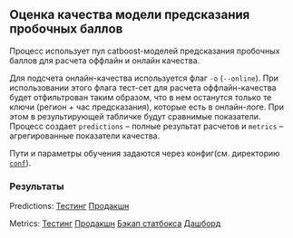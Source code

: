 Оценка качества модели предсказания пробочных баллов
---

Процесс использует пул catboost-моделей предсказания пробочных баллов для расчета оффлайн и онлайн качества.

Для подсчета онлайн-качества используется флаг `-o` (`--online`).
При использовании этого флага тест-сет для расчета оффлайн-качества будет отфильтрован таким образом, что в нем останутся только те ключи (регион + час предсказания), которые есть в онлайн-логе.
При этом в результирующей табличке будут сравнимые показатели.
Процесс создает `predictions` – полные результат расчетов и `metrics` – агрегированные показатели качества.

Пути и параметры обучения задаются через конфиг(см. директорию [`conf`](conf)).

### Результаты

Predictions:
[Тестинг](https://yt.yandex-team.ru/hahn/navigation?path=//home/maps/jams/production/jams-level-prediction/quality/predictions)
[Продакшн](https://yt.yandex-team.ru/hahn/navigation?path=//home/maps/jams/testing/jams-level-prediction/quality/predictions)

Metrics:
[Тестинг](https://yt.yandex-team.ru/hahn/navigation?path=//home/maps/jams/production/jams-level-prediction/quality/metrics)
[Продакшн](https://yt.yandex-team.ru/hahn/navigation?path=//home/maps/jams/testing/jams-level-prediction/quality/metrics)
[Бэкап статбокса](https://yt.yandex-team.ru/hahn/navigation?path=//home/maps/jams/production/jams-level-prediction/quality/metrics/archive/raw)
[Дашборд](https://datalens.yandex-team.ru/5q70qk3wf8ww2-probki?tab=z57)
